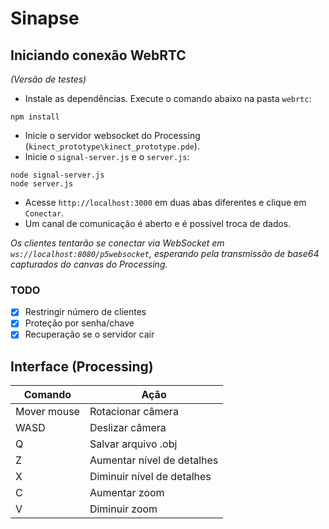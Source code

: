 # Sinapse

## Iniciando conexão WebRTC
_(Versão de testes)_

- Instale as dependências. Execute o comando abaixo na pasta `webrtc`:
```
npm install
```
- Inicie o servidor websocket do Processing (`kinect_prototype\kinect_prototype.pde`).
- Inicie o `signal-server.js` e o `server.js`:
```
node signal-server.js
node server.js
```
- Acesse `http://localhost:3000` em duas abas diferentes e clique em `Conectar`.
- Um canal de comunicação é aberto e é possível troca de dados.

_Os clientes tentarão se conectar via WebSocket em `ws://localhost:8080/p5websocket`, esperando pela transmissão de base64 capturados do canvas do Processing._

### TODO
- [x] Restringir número de clientes
- [x] Proteção por senha/chave
- [x] Recuperação se o servidor cair

## Interface (Processing)

Comando | Ação
------------ | -------------
Mover mouse | Rotacionar câmera
WASD | Deslizar câmera
Q | Salvar arquivo .obj
Z | Aumentar nível de detalhes
X | Diminuir nível de detalhes
C | Aumentar zoom
V | Diminuir zoom
